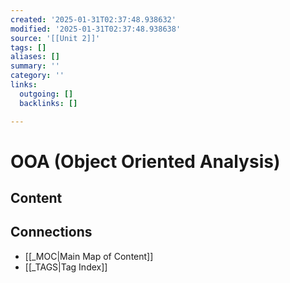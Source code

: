 ```yaml
---
created: '2025-01-31T02:37:48.938632'
modified: '2025-01-31T02:37:48.938638'
source: '[[Unit 2]]'
tags: []
aliases: []
summary: ''
category: ''
links:
  outgoing: []
  backlinks: []

---
```


# OOA (Object Oriented Analysis)

## Content




## Connections
- [[_MOC|Main Map of Content]]
- [[_TAGS|Tag Index]]
